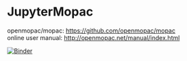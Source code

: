 # JupyterMopac  
openmopac/mopac: https://github.com/openmopac/mopac  
online user manual: http://openmopac.net/manual/index.html  

[![Binder](https://mybinder.org/badge_logo.svg)](https://mybinder.org/v2/gh/RyokoKuga/JupyterMopac/main?labpath=MOPAC_RUN.ipynb)   
